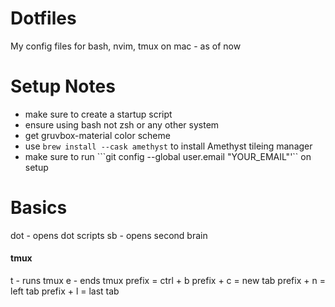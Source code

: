 # Dotfiles

My config files for bash, nvim, tmux on mac - as of now

# Setup Notes

- make sure to create a startup script
- ensure using bash not zsh or any other system
- get gruvbox-material color scheme 
- use `brew install --cask amethyst` to install Amethyst tileing manager
- make sure to run ```git config --global user.email "YOUR_EMAIL"'`` on setup

# Basics

dot - opens dot scripts
sb - opens second brain

#### tmux
t - runs tmux
e - ends tmux
prefix = ctrl + b
prefix + c = new tab
prefix + n = left tab
prefix + l = last tab

